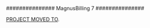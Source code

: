 ###############
MagnusBilling 7 
###############

[PROJECT MOVED TO](https://github.com/magnussolution/magnusbilling7/).

